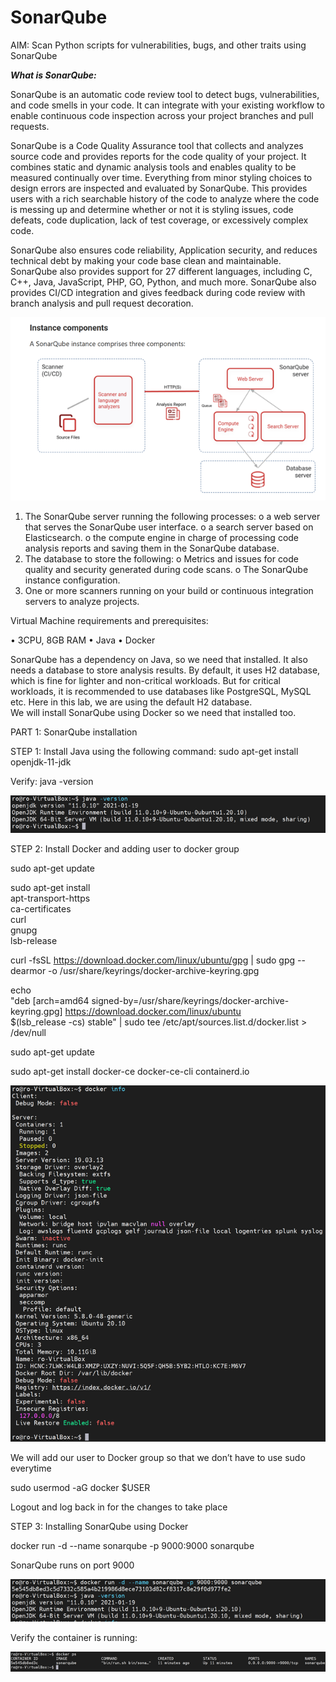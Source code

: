 # SonarQube

AIM: Scan Python scripts for vulnerabilities, bugs, and other traits using SonarQube

***What is SonarQube:***

SonarQube is an automatic code review tool to detect bugs, vulnerabilities, and code smells in your code. It can integrate with your existing workflow to enable continuous code inspection across your project branches and pull requests.

SonarQube is a Code Quality Assurance tool that collects and analyzes source code and provides reports for the code quality of your project. It combines static and dynamic analysis tools and enables quality to be measured continually over time. Everything from minor styling choices to design errors are inspected and evaluated by SonarQube. This provides users with a rich searchable history of the code to analyze where the code is messing up and determine whether or not it is styling issues, code defeats, code duplication, lack of test coverage, or excessively complex code. 

SonarQube also ensures code reliability, Application security, and reduces technical debt by making your code base clean and maintainable. SonarQube also provides support for 27 different languages, including C, C++, Java, JavaScript, PHP, GO, Python, and much more. SonarQube also provides CI/CD integration and gives feedback during code review with branch analysis and pull request decoration.

![picture1](https://github.com/roshnii20/SonarQube/blob/main/pictures/Picture1.png)

1.	The SonarQube server running the following processes:
   o	a web server that serves the SonarQube user interface.
   o	a search server based on Elasticsearch.
   o	the compute engine in charge of processing code analysis reports and saving them in the SonarQube database.
2.	The database to store the following:
   o	Metrics and issues for code quality and security generated during code scans.
   o	The SonarQube instance configuration.
3.	One or more scanners running on your build or continuous integration servers to analyze projects.


Virtual Machine requirements and prerequisites:

•	3CPU, 8GB RAM
•	Java
•	Docker

SonarQube has a dependency on Java, so we need that installed. 
It also needs a database to store analysis results. By default, it uses H2 database, which is fine for lighter and non-critical workloads. But for critical workloads, it is recommended to use databases like PostgreSQL, MySQL etc. 
Here in this lab, we are using the default H2 database.  
We will install SonarQube using Docker so we need that installed too.


PART 1: SonarQube installation

STEP 1: Install Java using the following command:
sudo apt-get install openjdk-11-jdk

Verify: java -version

![picture2](https://github.com/roshnii20/SonarQube/blob/main/pictures/Picture2.png)

STEP 2: Install Docker and adding user to docker group

sudo apt-get update

sudo apt-get install \
    apt-transport-https \
    ca-certificates \
    curl \
    gnupg \
    lsb-release

curl -fsSL https://download.docker.com/linux/ubuntu/gpg | sudo gpg --dearmor -o /usr/share/keyrings/docker-archive-keyring.gpg

echo \
  "deb [arch=amd64 signed-by=/usr/share/keyrings/docker-archive-keyring.gpg] https://download.docker.com/linux/ubuntu \
  $(lsb_release -cs) stable" | sudo tee /etc/apt/sources.list.d/docker.list > /dev/null


sudo apt-get update

sudo apt-get install docker-ce docker-ce-cli containerd.io

![picture3](https://github.com/roshnii20/SonarQube/blob/main/pictures/Picture3.png)

We will add our user to Docker group so that we don’t have to use sudo everytime

sudo usermod -aG docker $USER

Logout and log back in for the changes to take place

STEP 3: Installing SonarQube using Docker

docker run -d --name sonarqube -p 9000:9000 sonarqube

SonarQube runs on port 9000

![picture4](https://github.com/roshnii20/SonarQube/blob/main/pictures/Picture4.png)

Verify the container is running:

![picture5](https://github.com/roshnii20/SonarQube/blob/main/pictures/Picture5.png)

